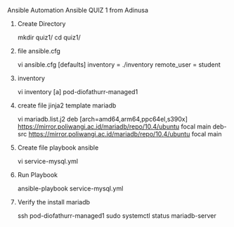 Ansible Automation Ansible QUIZ 1 from Adinusa

1. Create Directory 

    mkdir quiz1/
    cd quiz1/

2. file ansible.cfg

    vi ansible.cfg
      [defaults]
      inventory = ./inventory
      remote_user = student

3. inventory

    vi inventory
      [a]
      pod-diofathurr-managed1

4. create file jinja2 template mariadb

    vi mariadb.list.j2 
      deb [arch=amd64,arm64,ppc64el,s390x] https://mirror.poliwangi.ac.id/mariadb/repo/10.4/ubuntu focal main
      deb-src https://mirror.poliwangi.ac.id/mariadb/repo/10.4/ubuntu focal main

5. Create file playbook ansible 

    vi service-mysql.yml

6. Run Playbook

    ansible-playbook service-mysql.yml

7. Verify the install mariadb

    ssh pod-diofathurr-managed1
    sudo systemctl status mariadb-server


